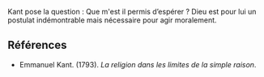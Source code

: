 Kant pose la question : Que m'est il permis d’espérer ? Dieu est pour lui un postulat indémontrable mais nécessaire pour agir moralement.

## Références

- Emmanuel Kant. (1793). _La religion dans les limites de la simple raison_.